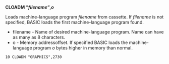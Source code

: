**CLOADM *"filename"*,*o***

Loads machine-language program *filename* from cassette.  If *filename* is not specified, BASIC loads the first machine-language program found.

- filename  - Name of desired machine-language program.  Name can have as many
              as 8 characters.
- o         - Memory addressoffset.  If specified BASIC loads the
              machine-language program *o* bytes higher in memory than normal.

```ecb2
10 CLOADM "GRAPHICS",2730
```
